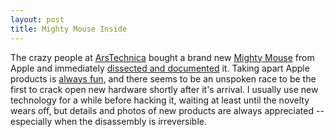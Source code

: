 ```yaml
---
layout: post
title: Mighty Mouse Inside
---
```

The crazy people at [ArsTechnica](http://arstechnica.com/) bought a brand new [Mighty Mouse](http://www.command-tab.com/index.php/mighty-mouse/) from Apple and immediately [dissected and documented](http://arstechnica.com/articles/paedia/hardware/dissect.ars) it. Taking apart Apple products is [always fun](http://www.command-tab.com/index.php/isight-inside/), and there seems to be an unspoken race to be the first to crack open new hardware shortly after it's arrival. I usually use new technology for a while before hacking it, waiting at least until the novelty wears off, but details and photos of new products are always appreciated -- especially when the disassembly is irreversible.
